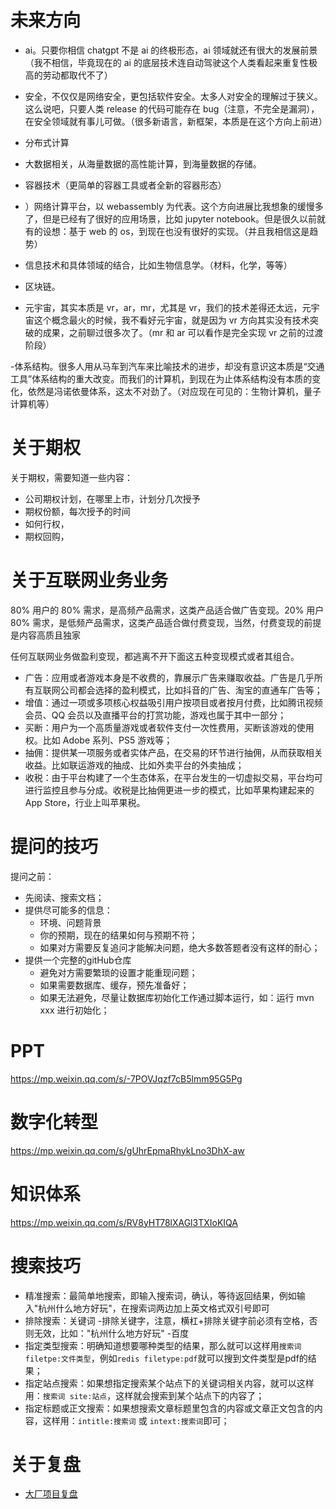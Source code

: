 # 未来方向

- ai。只要你相信 chatgpt 不是 ai 的终极形态，ai 领域就还有很大的发展前景（我不相信，毕竟现在的 ai 的底层技术连自动驾驶这个人类看起来重复性极高的劳动都取代不了）

- 安全，不仅仅是网络安全，更包括软件安全。太多人对安全的理解过于狭义。这么说吧，只要人类 release 的代码可能存在 bug（注意，不完全是漏洞），在安全领域就有事儿可做。（很多新语言，新框架，本质是在这个方向上前进）

- 分布式计算

- 大数据相关，从海量数据的高性能计算，到海量数据的存储。

- 容器技术（更简单的容器工具或者全新的容器形态）

- ）网络计算平台，以 webassembly 为代表。这个方向进展比我想象的缓慢多了，但是已经有了很好的应用场景，比如 jupyter notebook。但是很久以前就有的设想：基于 web 的 os，到现在也没有很好的实现。（并且我相信这是趋势）

- 信息技术和具体领域的结合，比如生物信息学。（材料，化学，等等）

- 区块链。

- 元宇宙，其实本质是 vr，ar，mr，尤其是 vr，我们的技术差得还太远，元宇宙这个概念最火的时候，我不看好元宇宙，就是因为 vr 方向其实没有技术突破的成果，之前聊过很多次了。（mr 和 ar 可以看作是完全实现 vr 之前的过渡阶段）

-体系结构。很多人用从马车到汽车来比喻技术的进步，却没有意识这本质是“交通工具”体系结构的重大改变。而我们的计算机，到现在为止体系结构没有本质的变化，依然是冯诺依曼体系，这太不对劲了。（对应现在可见的：生物计算机，量子计算机等）


# 关于期权

关于期权，需要知道一些内容：
- 公司期权计划，在哪里上市，计划分几次授予
- 期权份额，每次授予的时间
- 如何行权，
- 期权回购，

# 关于互联网业务业务

80% 用户的 80% 需求，是高频产品需求，这类产品适合做广告变现。20% 用户 80% 需求，是低频产品需求，这类产品适合做付费变现，当然，付费变现的前提是内容高质且独家

任何互联网业务做盈利变现，都逃离不开下面这五种变现模式或者其组合。
- 广告：应用或者游戏本身是不收费的，靠展示广告来赚取收益。广告是几乎所有互联网公司都会选择的盈利模式，比如抖音的广告、淘宝的直通车广告等；
- 增值：通过一项或多项核心权益吸引用户按项目或者按月付费，比如腾讯视频会员、QQ 会员以及直播平台的打赏功能，游戏也属于其中一部分；
- 买断：用户为一个高质量游戏或者软件支付一次性费用，买断该游戏的使用权。比如 Adobe 系列、PS5 游戏等；
- 抽佣：提供某一项服务或者实体产品，在交易的环节进行抽佣，从而获取相关收益。比如联运游戏的抽成、比如外卖平台的外卖抽成；
- 收税：由于平台构建了一个生态体系，在平台发生的一切虚拟交易，平台均可进行监控且参与分成。收税是比抽佣更进一步的模式，比如苹果构建起来的 App Store，行业上叫苹果税。

# 提问的技巧

提问之前：
- 先阅读、搜索文档；
- 提供尽可能多的信息：
    - 环境、问题背景
    - 你的预期，现在的结果如何与预期不符；
    - 如果对方需要反复追问才能解决问题，绝大多数答题者没有这样的耐心；
- 提供一个完整的gitHub仓库
    - 避免对方需要繁琐的设置才能重现问题；
    - 如果需要数据库、缓存，预先准备好；
    - 如果无法避免，尽量让数据库初始化工作通过脚本运行，如：运行 mvn xxx 进行初始化；

# PPT

https://mp.weixin.qq.com/s/-7POVJqzf7cB5lmm95G5Pg

# 数字化转型

https://mp.weixin.qq.com/s/gUhrEpmaRhykLno3DhX-aw

# 知识体系

https://mp.weixin.qq.com/s/RV8yHT78lXAGl3TXIoKIQA

# 搜索技巧

- 精准搜索：最简单地搜索，即输入搜索词，确认，等待返回结果，例如输入"杭州什么地方好玩"，在搜索词两边加上英文格式双引号即可
- 排除搜索：关键词 -排除关键字，注意，横杠+排除关键字前必须有空格，否则无效，比如："杭州什么地方好玩" -百度
- 指定类型搜索：明确知道想要哪种类型的结果，那么就可以这样用`搜索词 filetpe:文件类型`，例如`redis filetype:pdf`就可以搜到文件类型是pdf的结果；
- 指定站点搜索：如果想指定搜索某个站点下的关键词相关内容，就可以这样用：`搜索词 site:站点`，这样就会搜索到某个站点下的内容了；
- 指定标题或正文搜索：如果想搜索文章标题里包含的内容或文章正文包含的内容，这样用：`intitle:搜索词` 或 `intext:搜索词`即可；

# 关于复盘

- [大厂项目复盘](https://www.yuque.com/wikidesign/ykf0s9)


